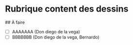 # Rubrique content des dessins
## À faire
- [ ] AAAAAAA (Don diego de la vega)
- [ ] BBBBBBB (Don diego de la vega, Bernardo)
